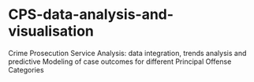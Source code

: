 # CPS-data-analysis-and-visualisation
Crime Prosecution Service Analysis: data integration, trends analysis and  predictive Modeling of case outcomes for different Principal Offense Categories
